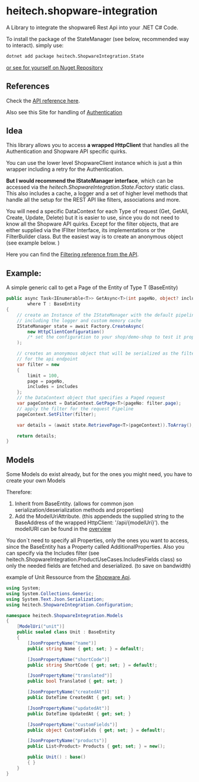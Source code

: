 # heitech.shopware-integration
A Library to integrate the shopware6 Rest Api into your .NET C# Code.

To install the package of the StateManager (see below, recommended way to interact).
simply use:
```bash
dotnet add package heitech.ShopwareIntegration.State
```
[or see for yourself on Nuget Repository](https://www.nuget.org/packages/heitech.ShopwareIntegration.State)

## References
Check the [API reference here](https://developer.shopware.com/docs/resources/references/api-reference). 

Also see this Site for handling of [Authentication](https://shopware.stoplight.io/docs/admin-api/ZG9jOjEwODA3NjQx-authentication)


## Idea
This library allows you to access <b>a wrapped HttpClient</b> that handles all the Authentication and Shopware API specific quirks.

You can use the lower level ShopwareClient instance which is just a thin wrapper including a retry for the Authentication.

<b>But I would recommend the IStateManager interface</b>, which can be accessed via the <i>heitech.ShopwareIntegration.State.Factory</i> static class.
This also includes a cache, a logger and a set of higher level methods that handle all the setup for the REST API like filters, associations and more.

You will need a specific DataContext for each Type of request (Get, GetAll, Create, Update, Delete) but it is easier to use, since you do not need to know all the Shopware API quirks. Except for the filter objects, that are either supplied via the IFIlter Interface, its implementations or the FilterBuilder class. But the easiest way is to create an anonymous object (see example below. )

Here you can find the [Filtering reference from the API](https://shopware.stoplight.io/docs/store-api/ZG9jOjEwODExNzU2-search-queries).

## Example:
A simple generic call to get a Page of the Entity of Type T (BaseEntity)
```csharp
public async Task<IEnumerable<T>> GetAsync<T>(int pageNo, object? includes = null)
        where T : BaseEntity
{
    // create an Instance of the IStateManager with the default pipeline
    // including the logger and custom memory cache
    IStateManager state = await Factory.CreateAsync(
        new HttpClientConfiguration() 
        /* set the configuration to your shop/demo-shop to test it properly*/
    );

    // creates an anonymous object that will be serialized as the filterObject 
    // for the api endpoint
    var filter = new
    {
        limit = 100,
        page = pageNo,
        includes = includes
    };
    // the DataContext object that specifies a Paged request
    var pageContext = DataContext.GetPage<T>(pageNo: filter.page);
    // apply the filter for the request Pipeline
    pageContext.SetFilter(filter);

    var details = (await state.RetrievePage<T>(pageContext)).ToArray();

    return details;
}

```

## Models
Some Models do exist already, but for the ones you might need, you have to create your own Models

Therefore:
1. Inherit from BaseEntity. (allows for common json serialization/deserialization methods and properties)
2. Add the ModelUriAttribute. (this appendeds the supplied string to the BaseAddress of the wrapped HttpClient: '/api/{modelUri}').
    the modelURI can be found in the [overview](https://shopware.stoplight.io/docs/admin-api/ZG9jOjE0MzUyOTMz-entity-reference)

You don´t need to specify all Properties, only the ones you want to access, since the BaseEntity has a Property called AdditionalProperties. Also you can specify via the Includes filter (see heitech.ShopwareIntegration.ProductUseCases.IncludesFields class) so only the needed fields are fetched and deserialized. (to save on bandwidth)


example of Unit Ressource from the [Shopware Api](https://shopware.stoplight.io/docs/admin-api/c2NoOjE0MzUxMzUz-unit).
```csharp
using System;
using System.Collections.Generic;
using System.Text.Json.Serialization;
using heitech.ShopwareIntegration.Configuration;

namespace heitech.ShopwareIntegration.Models
{
    [ModelUri("unit")]
    public sealed class Unit : BaseEntity
    {
        [JsonPropertyName("name")]
        public string Name { get; set; } = default!;

        [JsonPropertyName("shortCode")]
        public string ShortCode { get; set; } = default!;

        [JsonPropertyName("translated")]
        public bool Translated { get; set; }

        [JsonPropertyName("createdAt")]
        public DateTime CreatedAt { get; set; }

        [JsonPropertyName("updatedAt")]
        public DateTime UpdatedAt { get; set; }

        [JsonPropertyName("customFields")]
        public object CustomFields { get; set; } = default!;

        [JsonPropertyName("products")]
        public List<Product> Products { get; set; } = new();

        public Unit() : base()
        { }
    }
}

```
